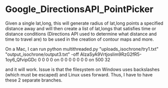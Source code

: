 # Google_DirectionsAPI_PointPicker
Given a single lat,long, this will generate radius of lat,long points a specified distance away and will then create a list of lat,longs that satisfies time or distance conditions (Directions API used to determine what distance and time to travel are) to be used in the creation of contour maps and more.


On a Mac, I can run python multithreaded.py "uploads_isochrone/try1.txt" "output_isochrone/output3.txt" -off AIzaSyA9VrtjosIim9RzG2fR5-1oy6_QfvipGDc 0 0 0 0 on 0 0 0 0 0 0 0 on 500 32


and it will work. Issue is that the filesystem on Windows uses backslashes (which must be escaped) and Linux uses forward. Thus, I have to have these 2 separate branches. 
